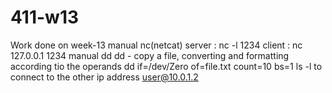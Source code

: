 # 411-w13
Work done on week-13</h5>
manual nc(netcat)
server : nc -l 1234
client : nc 127.0.0.1 1234
manual dd
dd - copy a file, converting and formatting according tio the operands
dd if=/dev/Zero of=file.txt count=10 bs=1
ls -l
to connect to the other ip address
user@10.0.1.2
